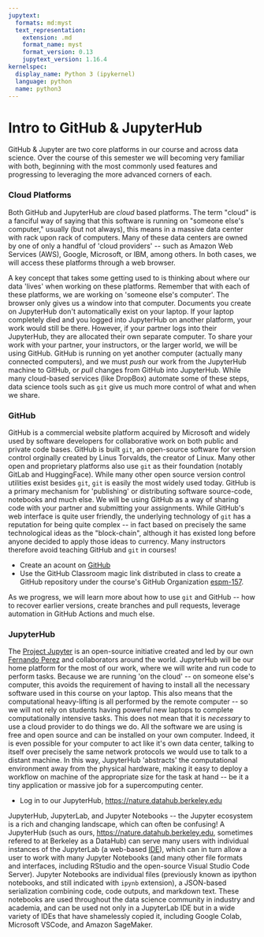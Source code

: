 ```yaml
---
jupytext:
  formats: md:myst
  text_representation:
    extension: .md
    format_name: myst
    format_version: 0.13
    jupytext_version: 1.16.4
kernelspec:
  display_name: Python 3 (ipykernel)
  language: python
  name: python3
---
```


# Intro to GitHub & JupyterHub

GitHub & Jupyter are two core platforms in our course and across data science.  Over the course of this semester we will becoming very familiar with both, beginning with the most commonly used features and progressing to leveraging the more advanced corners of each.  

### Cloud Platforms

Both GitHub and JupyterHub are _cloud_ based platforms.  The term "cloud" is a fanciful way of saying that this software is running on "someone else's computer," usually (but not always), this means in a massive data center with rack upon rack of computers. Many of these data centers are owned by one of only a handful of 'cloud providers' -- such as Amazon Web Services (AWS), Google, Microsoft, or IBM, among others.  In both cases, we will access these platforms through a web browser. 

A key concept that takes some getting used to is thinking about where our data 'lives' when working on these platforms.  Remember that with each of these platforms, we are working on 'someone else's computer'.  The browser only gives us a window into that computer. Documents you create on JupyterHub don't automatically exist on your laptop.  If your laptop completely died and you logged into JupyterHub on another platform, your work would still be there. However, if your partner logs into their JupyterHub, they are allocated their own separate computer.  To share your work with your partner, your instructors, or the larger world, we will be using GitHub. GitHub is running on yet another computer (actually many connected computers), and we must _push_ our work from the JupyterHub machine to GitHub, or _pull_ changes from GitHub into JupyterHub.  While many cloud-based services (like DropBox) automate some of these steps, data science tools such as `git` give us much more control of what and when we share.  


### GitHub

GitHub is a commercial website platform acquired by Microsoft and widely used by software developers for collaborative work on both public and private code bases.  GitHub is built `git`, an open-source software for version control orginally created by Linus Torvalds, the creator of Linux. Many other open and proprietary platforms also use `git` as their foundation (notably GitLab and HuggingFace).  While many other open source version control utilities exist besides `git`, `git` is easily the most widely used today. GitHub is a primary mechanism for 'publishing' or distributing software source-code, notebooks and much else.  We will be using GitHub as a way of sharing code with your partner and submitting your assignments. While GitHub's web interface is quite user friendly, the underlying technology of `git` has a reputation for being quite complex -- in fact based on precisely the same technological ideas as the "block-chain", although it has existed long before anyone decided to apply those ideas to currency. Many instructors therefore avoid teaching GitHub and `git` in courses!

- Create an acount on [GitHub](https://github.com)
- Use the GitHub Classroom magic link distributed in class to create a GitHub repository under the course's GitHub Organization [espm-157](https://github.com/espm-157).

As we progress, we will learn more about how to use `git` and GitHub -- how to recover earlier versions, create branches and pull requests, leverage automation in GitHub Actions and much else.  


### JupyterHub

The [Project Jupyter](https://en.wikipedia.org/wiki/Project_Jupyter) is an open-source initiative created and led by our own [Fernando Perez](https://en.wikipedia.org/wiki/Fernando_P%C3%A9rez_(software_developer)) and collaborators around the world. JupyterHub will be our home platform for the most of our work, where we will write and run code to perform tasks. Because we are running 'on the cloud' -- on someone else's computer, this avoids the requirement of having to install all the necessary software used in this course on your laptop.  This also means that the computational heavy-lifting is all performed by the remote computer -- so we will not rely on students having powerful new laptops to complete computationally intensive tasks. This does not mean that it is _necessary_ to use a cloud provider to do things we do. All the software we are using is free and open source and can be installed on your own computer.  Indeed, it is even possible for your computer to act like it's own data center, talking to itself over precisely the same network protocols we would use to talk to a distant machine. In this way, JupyterHub 'abstracts' the computational environment away from the physical hardware, making it easy to deploy a workflow on machine of the appropriate size for the task at hand -- be it a tiny application or massive job for a supercomputing center.  

- Log in to our JupyterHub, <https://nature.datahub.berkeley.edu>

JupyterHub, JupyterLab, and Jupyter Notebooks -- the Jupyter ecosystem is a rich and changing landscape, which can often be confusing!  A JupyterHub (such as ours, <https://nature.datahub.berkeley.edu>, sometimes refered to at Berkeley as a DataHub) can serve many users with individual instances of the JupyterLab (a web-based [IDE](https://en.wikipedia.org/wiki/Integrated_development_environment)), which can in turn allow a user to work with many Jupyter Notebooks (and many other file formats and interfaces, including RStudio and the open-source Visual Studio Code Server).  Jupyter Notebooks are individual files (previously known as ipython notebooks, and still indicated with `ipynb` extension), a JSON-based serialization combining code, code outputs, and markdown text.  These notebooks are used throughout the data science community in industry and academia, and can be used not only in a JupyterLab IDE but in a wide variety of IDEs that have shamelessly copied it, including Google Colab, Microsoft VSCode, and Amazon SageMaker.  


